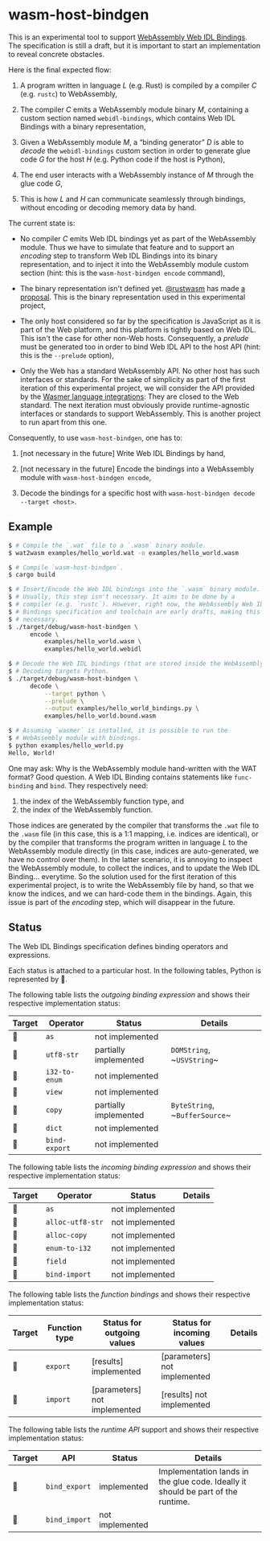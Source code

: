 # wasm-host-bindgen

This is an experimental tool to support [WebAssembly Web IDL
Bindings][web-idl-bindings]. The specification is still a draft, but
it is important to start an implementation to reveal concrete
obstacles.

Here is the final expected flow:

  1. A program written in language _L_ (e.g. Rust) is compiled by a
     compiler _C_ (e.g. `rustc`) to WebAssembly,

  2. The compiler _C_ emits a WebAssembly module binary _M_,
     containing a custom section named `webidl-bindings`, which
     contains Web IDL Bindings with a binary representation,
     
  3. Given a WebAssembly module _M_, a “binding generator” _D_ is able
     to _decode_ the `webidl-bindings` custom section in order to
     generate glue code _G_ for the host _H_ (e.g. Python code if the
     host is Python),

  4. The end user interacts with a WebAssembly instance of _M_
     through the glue code _G_,
     
  5. This is how _L_ and _H_ can communicate seamlessly through
     bindings, without encoding or decoding memory data by hand.

The current state is:

  -  No compiler _C_ emits Web IDL bindings yet as part of the
     WebAssembly module. Thus we have to simulate that feature and to
     support an _encoding_ step to transform Web IDL Bindings into its
     binary representation, and to inject it into the WebAssembly module
     custom section (hint: this is the `wasm-host-bindgen encode`
     command),
     
  - The binary representation isn't defined yet. [@rustwasm][rustwasm]
    has made [a proposal][binary-representation]. This is the binary
    representation used in this experimental project,
    
  - The only host considered so far by the specification is JavaScript
    as it is part of the Web platform, and this platform is tightly
    based on Web IDL. This isn't the case for other non-Web
    hosts. Consequently, a _prelude_ must be generated too in order to
    bind Web IDL API to the host API (hint: this is the `--prelude`
    option),
    
  - Only the Web has a standard WebAssembly API. No other host has
    such interfaces or standards. For the sake of simplicity as part
    of the first iteration of this experimental project, we will
    consider the API provided by the [Wasmer language
    integrations][wasmer-language-integrations]: They are closed to
    the Web standard. The next iteration must obviously provide
    runtime-agnostic interfaces or standards to support
    WebAssembly. This is another project to run apart from this one.
    
Consequently, to use `wasm-host-bindgen`, one has to:

  1. [not necessary in the future] Write Web IDL Bindings by hand,

  2. [not necessary in the future] Encode the bindings into a
     WebAssembly module with `wasm-host-bindgen encode`,

  3. Decode the bindings for a specific host with `wasm-host-bindgen decode --target <host>`.

[web-idl-bindings]: https://github.com/WebAssembly/webidl-bindings
[binary-representation]: https://github.com/rustwasm/wasm-webidl-bindings/blob/master/BINARY.md
[rustwasm]: https://github.com/rustwasm/
[wasmer-language-integrations]: https://github.com/wasmerio?utf8=%E2%9C%93&q=-ext-wasm&type=public&language=

## Example

```sh
$ # Compile the `.wat` file to a `.wasm` binary module.
$ wat2wasm examples/hello_world.wat -o examples/hello_world.wasm

$ # Compile `wasm-host-bindgen`.
$ cargo build

$ # Insert/Encode the Web IDL bindings into the `.wasm` binary module.
$ # Usually, this step isn't necessary. It aims to be done by a
$ # compiler (e.g. `rustc`). However, right now, the WebAssembly Web IDL
$ # Bindings specification and toolchain are early drafts, making this step
$ # necessary.
$ ./target/debug/wasm-host-bindgen \
      encode \
          examples/hello_world.wasm \
          examples/hello_world.webidl

$ # Decode the Web IDL bindings (that are stored inside the WebAssembly binary module).
$ # Decoding targets Python.
$ ./target/debug/wasm-host-bindgen \
      decode \
          --target python \
          --prelude \
          --output examples/hello_world_bindings.py \
          examples/hello_world.bound.wasm

$ # Assuming `wasmer` is installed, it is possible to run the
$ # WebAssembly module with bindings.
$ python examples/hello_world.py
Hello, World!
```

One may ask: Why is the WebAssembly module hand-written with the WAT
format? Good question. A Web IDL Binding contains statements like
`func-binding` and `bind`. They respectively need:

  1. the index of the WebAssembly function type, and
  2. the index of the WebAssembly function.
  
Those indices are generated by the compiler that transforms the `.wat`
file to the `.wasm` file (in this case, this is a 1:1 mapping,
i.e. indices are identical), or by the compiler that transforms the
program written in language _L_ to the WebAssembly module directly (in
this case, indices are auto-generated, we have no control over
them). In the latter scenario, it is annoying to inspect the
WebAssembly module, to collect the indices, and to update the Web IDL
Binding… everytime. So the solution used for the first iteration of
this experimental project, is to write the WebAssembly file by hand,
so that we know the indices, and we can hard-code them in the
bindings. Again, this issue is part of the _encoding_ step, which will
disappear in the future.

## Status

The Web IDL Bindings specification defines binding operators and
expressions.

Each status is attached to a particular host. In the following tables,
Python is represented by 🐍.

The following table lists the _outgoing binding
expression_ and shows their respective implementation status:

| Target | Operator | Status | Details |
|-|-|-|-|
| 🐍 | `as` | not implemented | |
| 🐍 | `utf8-str` | partially implemented | `DOMString`, ~`USVString`~ |
| 🐍 | `i32-to-enum` | not implemented |
| 🐍 | `view` | not implemented |
| 🐍 | `copy` | partially implemented | `ByteString`, ~`BufferSource`~ |
| 🐍 | `dict` | not implemented |
| 🐍 | `bind-export` | not implemented |

The following table lists the _incoming binding expression_ and shows
their respective implementation status:

|Target | Operator | Status | Details |
|-|-|-|-|
| 🐍 | `as` | not implemented | |
| 🐍 | `alloc-utf8-str` | not implemented | |
| 🐍 | `alloc-copy` | not implemented |
| 🐍 | `enum-to-i32` | not implemented |
| 🐍 | `field` | not implemented |
| 🐍 | `bind-import` | not implemented |

The following table lists the _function bindings_ and shows their
respective implementation status:

| Target | Function type | Status for outgoing values | Status for incoming values | Details |
|-|-|-|-|-|
| 🐍 | `export` | [results] implemented | [parameters] not implemented |
| 🐍 | `import` | [parameters] not implemented | [results] not implemented |


The following table lists the _runtime API_ support and shows their
respective implementation status:

| Target | API | Status | Details |
|-|-|-|-|
| 🐍 | `bind_export` | implemented | Implementation lands in the glue code. Ideally it should be part of the runtime. |
| 🐍 | `bind_import` | not implemented |
